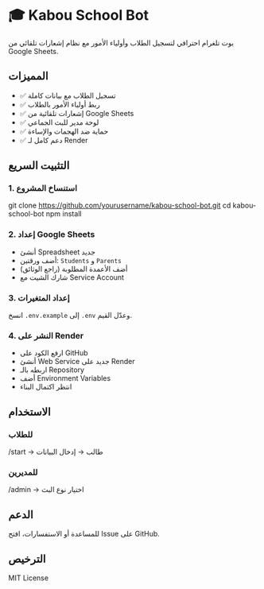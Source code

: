 # 🎓 Kabou School Bot

بوت تلغرام احترافي لتسجيل الطلاب وأولياء الأمور مع نظام إشعارات تلقائي من Google Sheets.

## المميزات

- ✅ تسجيل الطلاب مع بيانات كاملة
- ✅ ربط أولياء الأمور بالطلاب
- ✅ إشعارات تلقائية من Google Sheets
- ✅ لوحة مدير للبث الجماعي
- ✅ حماية ضد الهجمات والإساءة
- ✅ دعم كامل لـ Render

## التثبيت السريع

### 1. استنساخ المشروع

git clone https://github.com/yourusername/kabou-school-bot.git
cd kabou-school-bot
npm install


### 2. إعداد Google Sheets

- أنشئ Spreadsheet جديد
- أضف ورقتين: `Students` و `Parents`
- أضف الأعمدة المطلوبة (راجع الوثائق)
- شارك الشيت مع Service Account

### 3. إعداد المتغيرات

انسخ `.env.example` إلى `.env` وعدّل القيم.

### 4. النشر على Render

- ارفع الكود على GitHub
- أنشئ Web Service جديد على Render
- اربطه بالـ Repository
- أضف Environment Variables
- انتظر اكتمال البناء

## الاستخدام

### للطلاب
/start → طالب → إدخال البيانات

### للمديرين
/admin → اختيار نوع البث

## الدعم

للمساعدة أو الاستفسارات، افتح Issue على GitHub.

## الترخيص

MIT License

